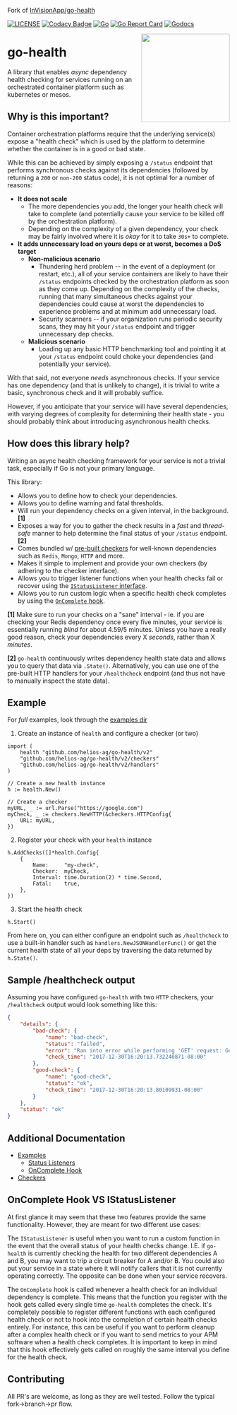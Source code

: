 Fork of [InVisionApp/go-health](https://github.com/InVisionApp/go-health)

[![LICENSE](https://img.shields.io/badge/license-MIT-orange.svg)](LICENSE)
[![Codacy Badge](https://app.codacy.com/project/badge/Grade/36e8461d0fda47f499bf7cc6801e9603)](https://app.codacy.com/gh/helios-ag/go-health/dashboard?utm_source=gh&utm_medium=referral&utm_content=&utm_campaign=Badge_grade)
[![Go](https://github.com/helios-ag/go-health/actions/workflows/tests.yml/badge.svg)](https://github.com/helios-ag/go-health/actions/workflows/tests.yml)
[![Go Report Card](https://goreportcard.com/badge/github.com/helios-ag/go-health)](https://goreportcard.com/report/github.com/helios-ag/go-health)
[![Godocs](https://img.shields.io/badge/golang-documentation-blue.svg)](https://pkg.go.dev/github.com/helios-ag/go-health/v2)

<img align="right" src="images/go-health.svg" width="200">

# go-health
A library that enables *async* dependency health checking for services running on an orchestrated container platform such as kubernetes or mesos.

## Why is this important?
Container orchestration platforms require that the underlying service(s) expose a "health check" which is used by the platform to determine whether the container is in a good or bad state.

While this can be achieved by simply exposing a `/status` endpoint that performs synchronous checks against its dependencies (followed by returning a `200` or `non-200` status code), it is not optimal for a number of reasons:

* **It does not scale**
    + The more dependencies you add, the longer your health check will take to complete (and potentially cause your service to be killed off by the orchestration platform).
    + Depending on the complexity of a given dependency, your check may be fairly involved where it is _okay_ for it to take `30s+` to complete.
* **It adds unnecessary load on yours deps or at worst, becomes a DoS target**
    + **Non-malicious scenario**
        + Thundering herd problem -- in the event of a deployment (or restart, etc.), all of your service containers are likely to have their `/status` endpoints checked by the orchestration platform as soon as they come up. Depending on the complexity of the checks, running that many simultaneous checks against your dependencies could cause at worst the dependencies to experience problems and at minimum add unnecessary load.
        + Security scanners -- if your organization runs periodic security scans, they may hit your `/status` endpoint and trigger unnecessary dep checks.
    + **Malicious scenario**
        + Loading up any basic HTTP benchmarking tool and pointing it at your `/status` endpoint could choke your dependencies (and potentially your service).

With that said, not everyone _needs_ asynchronous checks. If your service has one dependency (and that is unlikely to change), it is trivial to write a basic, synchronous check and it will probably suffice.

However, if you anticipate that your service will have several dependencies, with varying degrees of complexity for determining their health state - you should probably think about introducing asynchronous health checks.

## How does this library help?
Writing an async health checking framework for your service is not a trivial task, especially if Go is not your primary language.

This library:

* Allows you to define how to check your dependencies.
* Allows you to define warning and fatal thresholds.
* Will run your dependency checks on a given interval, in the background. **[1]**
* Exposes a way for you to gather the check results in a *fast* and *thread-safe* manner to help determine the final status of your `/status` endpoint. **[2]**
* Comes bundled w/ [pre-built checkers](/checkers) for well-known dependencies such as `Redis`, `Mongo`, `HTTP` and more.
* Makes it simple to implement and provide your own checkers (by adhering to the checker interface).
* Allows you to trigger listener functions when your health checks fail or recover using the [`IStatusListener` interface](#oncomplete-hook-vs-istatuslistener).
* Allows you to run custom logic when a specific health check completes by using the [`OnComplete` hook](#oncomplete-hook-vs-istatuslistener).

**[1]** Make sure to run your checks on a "sane" interval - ie. if you are checking your
Redis dependency once every five minutes, your service is essentially running _blind_
for about 4.59/5 minutes. Unless you have a really good reason, check your dependencies
every X _seconds_, rather than X _minutes_.

**[2]** `go-health` continuously writes dependency health state data and allows
you to query that data via `.State()`. Alternatively, you can use one of the
pre-built HTTP handlers for your `/healthcheck` endpoint (and thus not have to
manually inspect the state data).

## Example

For _full_ examples, look through the [examples dir](examples/)

1. Create an instance of `health` and configure a checker (or two)

```golang
import (
	health "github.com/helios-ag/go-health/v2"
	"github.com/helios-ag/go-health/v2/checkers"
	"github.com/helios-ag/go-health/v2/handlers"
)

// Create a new health instance
h := health.New()

// Create a checker
myURL, _ := url.Parse("https://google.com")
myCheck, _ := checkers.NewHTTP(&checkers.HTTPConfig{
    URL: myURL,
})
```

2. Register your check with your `health` instance

```golang
h.AddChecks([]*health.Config{
    {
        Name:     "my-check",
        Checker:  myCheck,
        Interval: time.Duration(2) * time.Second,
        Fatal:    true,
    },
})
```

3. Start the health check

```golang
h.Start()
```

From here on, you can either configure an endpoint such as `/healthcheck` to use a built-in handler such as `handlers.NewJSONHandlerFunc()` or get the current health state of all your deps by traversing the data returned by `h.State()`.

## Sample /healthcheck output
Assuming you have configured `go-health` with two `HTTP` checkers, your `/healthcheck`
output would look something like this:

```json
{
    "details": {
        "bad-check": {
            "name": "bad-check",
            "status": "failed",
            "error": "Ran into error while performing 'GET' request: Get google.com: unsupported protocol scheme \"\"",
            "check_time": "2017-12-30T16:20:13.732240871-08:00"
        },
        "good-check": {
            "name": "good-check",
            "status": "ok",
            "check_time": "2017-12-30T16:20:13.80109931-08:00"
        }
    },
    "status": "ok"
}
```

## Additional Documentation
* [Examples](/examples)
  * [Status Listeners](/examples/status-listener)
  * [OnComplete Hook](/examples/on-complete-hook)
* [Checkers](/checkers)

## OnComplete Hook VS IStatusListener
At first glance it may seem that these two features provide the same functionality. However, they are meant for two different use cases:

The `IStatusListener` is useful when you want to run a custom function in the event that the overall status of your health checks change. I.E. if `go-health` is currently checking the health for two different dependencies A and B, you may want to trip a circuit breaker for A and/or B. You could also put your service in a state where it will notify callers that it is not currently operating correctly. The opposite can be done when your service recovers.

The `OnComplete` hook is called whenever a health check for an individual dependency is complete. This means that the function you register with the hook gets called every single time `go-health` completes the check. It's completely possible to register different functions with each configured health check or not to hook into the completion of certain health checks entirely. For instance, this can be useful if you want to perform cleanup after a complex health check or if you want to send metrics to your APM software when a health check completes. It is important to keep in mind that this hook effectively gets called on roughly the same interval you define for the health check.

## Contributing
All PR's are welcome, as long as they are well tested. Follow the typical fork->branch->pr flow.
